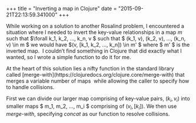 +++
title = "Inverting a map in Clojure"
date = "2015-09-21T22:13:59.341000"
+++


While working on a solution to another Rosalind problem, I encountered a situation where I needed to invert the key-value relationships in a map $m$ such that $\forall  k_1, k_2, ..., k_n, v $ such that $ (k_1, v), (k_2, v), ..., (k_n, v) \in m $ we would have $(v, [k_1, k_2, ..., k_n]) \in m' $ where $ m' $ is the inverted map.  I couldn’t find something in Clojure that did exactly what I wanted, so I wrote a simple function to do it for me.

<div class="gist-for-robots"><script src="http://gist.github.com/da702d41a112ec51d723.js"></script></div>At the heart of this solution lies a nifty function in the standard library called [merge-with](https://clojuredocs.org/clojure.core/merge-with) that merges a variable number of maps  while allowing the caller to specify how to handle collisions.

First we can divide our larger map comprising of key-value pairs, $(k_i, v_i)$ into smaller maps $ m_1, m_2, ..., m_i $ comprising of $(v_i, [k_i])$. We then use *merge-with*, specifying *concat* as our function to resolve collisions.



